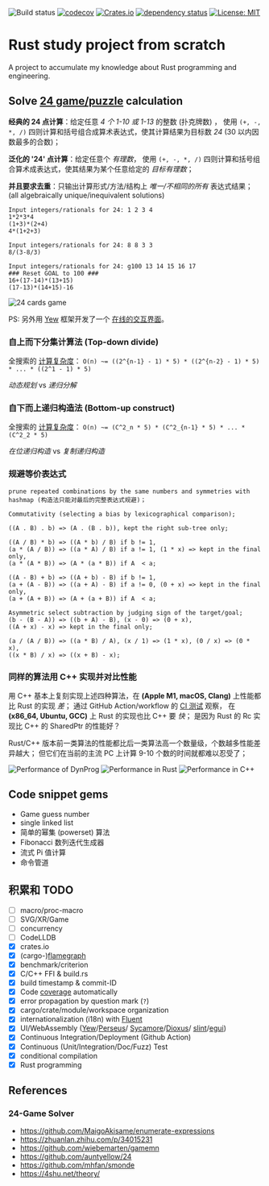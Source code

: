 
![Build status](https://github.com/mhfan/inrust/actions/workflows/rust-ci.yml/badge.svg)
[![codecov](https://codecov.io/gh/mhfan/inrust/graph/badge.svg)](https://codecov.io/gh/mhfan/inrust)
[![Crates.io](https://img.shields.io/crates/v/inrust.svg)](https://crates.io/crates/inrust)
[![dependency status](https://deps.rs/repo/github/mhfan/inrust/status.svg)](https://deps.rs/repo/github/mhfan/inrust)
[![License: MIT](https://img.shields.io/badge/License-MIT-green.svg)](https://opensource.org/licenses/MIT)

# Rust study project from scratch

A project to accumulate my knowledge about Rust programming and engineering.

## Solve [24 game/puzzle](https://zh.wikipedia.org/wiki/24点) calculation

**经典的 24 点计算**：给定任意 _4 个 1-10 或 1-13_ 的整数 (扑克牌数) ， 使用
`(+, -, *, /)` 四则计算和括号组合成算术表达式，使其计算结果为目标数 _24_ (30 以内因数最多的合数)；

**泛化的 '24' 点计算**：给定任意个 _有理数_， 使用 `(+, -, *, /)`
四则计算和括号组合算术成表达式，使其结果为某个任意给定的 _目标有理数_；

**并且要求去重**：只输出计算形式/方法/结构上 _唯一/不相同的所有_ 表达式结果；
(all algebraically unique/inequivalent solutions)

    Input integers/rationals for 24: 1 2 3 4
    1*2*3*4
    (1+3)*(2+4)
    4*(1+2+3)

    Input integers/rationals for 24: 8 8 3 3
    8/(3-8/3)

    Input integers/rationals for 24: g100 13 14 15 16 17
    ### Reset GOAL to 100 ###
    16+(17-14)*(13+15)
    (17-13)*(14+15)-16

![24 cards game](assets/24-cards-cmdl.jpg?raw=true)

PS: 另外用 [Yew](https://yew.rs) 框架开发了一个 [在线的交互界面](https://github.com/mhfan/inyew)。

### 自上而下分集计算法 (Top-down divide)

全搜索的 [计算复杂度](http://oeis.org/A140606)：
    `O(n) ~= ((2^{n-1} - 1) * 5) * ((2^{n-2} - 1) * 5) * ... * ((2^1 - 1) * 5)`

_动态规划_ vs _递归分解_

### 自下而上递归构造法 (Bottom-up construct)

全搜索的 [计算复杂度](http://oeis.org/A140606)：
    `O(n) ~= (C^2_n * 5) * (C^2_{n-1} * 5) * ... * (C^2_2 * 5)`

_在位递归构造_ vs _复制递归构造_

### 规避等价表达式

    prune repeated combinations by the same numbers and symmetries with hashmap (构造法只能对最后的完整表达式规避)；

    Commutativity (selecting a bias by lexicographical comparison);

    ((A . B) . b) => (A . (B . b)), kept the right sub-tree only;

    ((A / B) * b) => ((A * b) / B) if b != 1,
    (a * (A / B)) => ((a * A) / B) if a != 1, (1 * x) => kept in the final only,
    (a * (A * B)) => (A * (a * B)) if A  < a;

    ((A - B) + b) => ((A + b) - B) if b != 1,
    (a + (A - B)) => ((a + A) - B) if a != 0, (0 + x) => kept in the final only,
    (a + (A + B)) => (A + (a + B)) if A  < a;

    Asymmetric select subtraction by judging sign of the target/goal;
    (b - (B - A)) => ((b + A) - B), (x - 0) => (0 + x),
    ((A + x) - x) => kept in the final only;

    (a / (A / B)) => ((a * B) / A), (x / 1) => (1 * x), (0 / x) => (0 * x),
    ((x * B) / x) => ((x + B) - x);

### 同样的算法用 C++ 实现并对比性能

用 C++ 基本上复刻实现上述四种算法，在 **(Apple M1, macOS, Clang)** 上性能都比 Rust 的实现 _差_；
  通过 GitHub Action/workflow 的
  [CI 测试](https://github.com/mhfan/inrust/actions/runs/3254281354/jobs/5342349987) 观察，
  在 **(x86_64, Ubuntu, GCC)** 上 Rust 的实现也比 C++ 要 _快_；
  是因为 Rust 的 Rc 实现比 C++ 的 SharedPtr 的性能好？

Rust/C++ 版本前一类算法的性能都比后一类算法高一个数量级，个数越多性能差异越大；
但它们在当前的主流 PC 上计算 9-10 个数的时间就都难以忍受了；

![Performance of DynProg](assets/perf-dynprog.jpg)
![Performance in Rust](assets/perf-rust.jpg)
![Performance in C++](assets/perf-cxx.jpg)

## Code snippet gems

+ Game guess number
+ single linked list
+ 简单的幂集 (powerset) 算法
+ Fibonacci 数列迭代生成器
+ 流式 Pi 值计算
+ 命令管道

## 积累和 TODO

+ [ ] macro/proc-macro
+ [ ] SVG/XR/Game
+ [ ] concurrency
+ [ ] CodeLLDB
+ [x] crates.io
+ [x] (cargo-)[flamegraph](https://github.com/flamegraph-rs/flamegraph)
+ [x] benchmark/criterion
+ [x] C/C++ FFI & build.rs
+ [x] build timestamp & commit-ID
+ [x] Code [coverage](https://github.com/taiki-e/cargo-llvm-cov) automatically
+ [x] error propagation by question mark (`?`)
+ [x] cargo/crate/module/workspace organization
+ [x] internationalization (i18n) with [Fluent](https://projectfluent.org)
+ [x] UI/WebAssembly ([Yew](https://yew.rs)/[Perseus](https://framesurge.sh/perseus/en-US)/
  [Sycamore](https://sycamore-rs.netlify.app)/[Dioxus](https://dioxuslabs.com)/
  [slint](https://github.com/slint-ui/slint)/[egui](https://github.com/emilk/egui))
+ [x] Continuous Integration/Deployment (Github Action)
+ [x] Continuous (Unit/Integration/Doc/Fuzz) Test
+ [x] conditional compilation
+ [x] Rust programming

## References

### 24-Game Solver

+ <https://github.com/MaigoAkisame/enumerate-expressions>
+ <https://zhuanlan.zhihu.com/p/34015231>
+ <https://github.com/wiebemarten/gamemn>
+ <https://github.com/auntyellow/24>
+ <https://github.com/mhfan/smonde>
+ <https://4shu.net/theory/>
